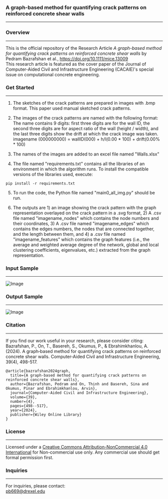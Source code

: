 ### **A graph-based method for quantifying crack patterns on reinforced concrete shear walls**
---


### **Overview**
---
This is the official repository of the Research Article _A graph-based method for quantifying crack patterns on reinforced concrete shear walls_ by Pedram Bazrafshan et al.,
https://doi.org/10.1111/mice.13009  
This research article is featured as the cover paper of the Journal of Computer-Aided Civil and Infrastructure Engineering (CACAIE)'s special issue on computational concrete engineering.


### **Get Started**
---
1. The sketches of the crack patterns are prepared in images with .bmp format. This paper used manual sketched crack patterns.

2. The images of the crack patterns are named with the following format:    The name contains 9 digits: first three digits are for the wall ID, the second three digits are for aspect ratio of the wall (height / width), and the last three digits show the drift at which the crack image was taken.
    imagename (000000000) = wallID(000) + h/l(0.00 * 100) + drift(0.00% * 100)

3. The names of the images are added to an excel file named "Walls.xlsx"

4. The file named "requirements.txt" contains all the libraries of an environment in which the algorithm runs. To install the compatible versions of the libraries used, execute:  
```
pip install -r requirements.txt
```

5. To run the code, the Python file named "main0_all_img.py" should be run.

6. The outputs are 1) an image showing the crack pattern with the graph representation overlayed on the crack pattern in a .svg format, 2) A .csv file named "imagename_nodes" which contains the node numbers and their coordinates, 3) A .csv file named "imagename_edges" which contains the edges numbers, the nodes that are connected together, and the length between them, and 4) a .csv file named "imagename_features" which contains the graph features (i.e., the average and weighted average degree of the network, global and local clustering coefficients, eigenvalues, etc.) extracted from the graph representation.


### **Input Sample**
---
![Image](https://github.com/users/PedramBazrafshan/projects/1/assets/83833578/1be81dd0-0e56-4378-bba0-291f73155b51)


### **Output Sample**
---
![Image](https://github.com/users/PedramBazrafshan/projects/1/assets/83833578/4253cb9b-7383-493e-86b2-55efe5e7e292)


### **Citation**
---
If you find our work useful in your research, please consider citing:  
Bazrafshan, P., On, T., Basereh, S., Okumus, P., & Ebrahimkhanlou, A. (2024). A graph‐based method for quantifying crack patterns on reinforced concrete shear walls. Computer‐Aided Civil and Infrastructure Engineering, 39(4), 498-517.
```
@article{bazrafshan2024graph,
  title={A graph-based method for quantifying crack patterns on reinforced concrete shear walls},
  author={Bazrafshan, Pedram and On, Thinh and Basereh, Sina and Okumus, Pinar and Ebrahimkhanlou, Arvin},
  journal={Computer-Aided Civil and Infrastructure Engineering},
  volume={39},
  number={4},
  pages={498--517},
  year={2024},
  publisher={Wiley Online Library}
}
```


### **License**
---
Licensed under a [Creative Commons Attribution-NonCommercial 4.0 International](https://creativecommons.org/licenses/by-nc/4.0/) for Non-commercial use only. Any commercial use should get formal permission first.


### **Inquiries**
---
For inquiries, please contact:  
pb669@drexel.edu
